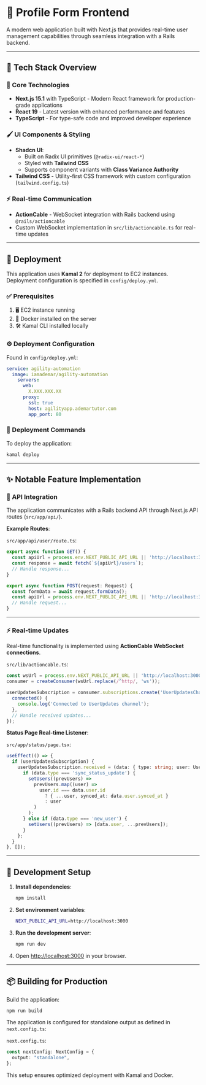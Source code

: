# 🎨 Profile Form Frontend

A modern web application built with Next.js that provides real-time user management capabilities through seamless integration with a Rails backend.

---

## 🚀 Tech Stack Overview

### 🔧 Core Technologies
- **Next.js 15.1** with TypeScript - Modern React framework for production-grade applications
- **React 19** - Latest version with enhanced performance and features
- **TypeScript** - For type-safe code and improved developer experience

### 🖌️ UI Components & Styling
- **Shadcn UI**:
  - Built on Radix UI primitives (`@radix-ui/react-*`)
  - Styled with **Tailwind CSS**
  - Supports component variants with **Class Variance Authority**
- **Tailwind CSS** - Utility-first CSS framework with custom configuration (`tailwind.config.ts`)

### ⚡ Real-time Communication
- **ActionCable** - WebSocket integration with Rails backend using `@rails/actioncable`
- Custom WebSocket implementation in `src/lib/actioncable.ts` for real-time updates

---

## 🚜 Deployment

This application uses **Kamal 2** for deployment to EC2 instances. Deployment configuration is specified in `config/deploy.yml`.

### ✅ Prerequisites
1. 🖥️ EC2 instance running
2. 🐳 Docker installed on the server
3. 🛠️ Kamal CLI installed locally

### ⚙️ Deployment Configuration
Found in `config/deploy.yml`:

```yaml
service: agility-automation
  image: iamademar/agility-automation
    servers:
      web:
        X.XXX.XXX.XX
      proxy:
        ssl: true
        host: agilityapp.ademartutor.com
        app_port: 80
```

### 🚀 Deployment Commands
To deploy the application:
```bash
kamal deploy
```

---

## ✨ Notable Feature Implementation

### 🔗 API Integration

The application communicates with a Rails backend API through Next.js API routes (`src/app/api/`).

**Example Routes**:

`src/app/api/user/route.ts`:

```typescript
export async function GET() {
  const apiUrl = process.env.NEXT_PUBLIC_API_URL || 'http://localhost:3000';
  const response = await fetch(`${apiUrl}/users`);
  // Handle response...
}

export async function POST(request: Request) {
  const formData = await request.formData();
  const apiUrl = process.env.NEXT_PUBLIC_API_URL || 'http://localhost:3000';
  // Handle request...
}
```

---

### ⚡ Real-time Updates

Real-time functionality is implemented using **ActionCable WebSocket connections**.

`src/lib/actioncable.ts`:

```typescript
const wsUrl = process.env.NEXT_PUBLIC_API_URL || 'http://localhost:3000/cable';
consumer = createConsumer(wsUrl.replace(/^http/, 'ws'));

userUpdatesSubscription = consumer.subscriptions.create('UserUpdatesChannel', {
  connected() {
    console.log('Connected to UserUpdates channel');
  },
  // Handle received updates...
});
```

**Status Page Real-time Listener**:

`src/app/status/page.tsx`:

```typescript
useEffect(() => {
  if (userUpdatesSubscription) {
    userUpdatesSubscription.received = (data: { type: string; user: User }) => {
      if (data.type === 'sync_status_update') {
        setUsers((prevUsers) =>
          prevUsers.map((user) =>
            user.id === data.user.id
              ? { ...user, synced_at: data.user.synced_at }
              : user
          )
        );
      } else if (data.type === 'new_user') {
        setUsers((prevUsers) => [data.user, ...prevUsers]);
      }
    };
  }
}, []);
```

---

## 🔧 Development Setup

1. **Install dependencies**:
   ```bash
   npm install
   ```

2. **Set environment variables**:
   ```bash
   NEXT_PUBLIC_API_URL=http://localhost:3000
   ```

3. **Run the development server**:
   ```bash
   npm run dev
   ```

4. Open [http://localhost:3000](http://localhost:3000) in your browser.

---

## 📦 Building for Production

Build the application:
```bash
npm run build
```

The application is configured for standalone output as defined in `next.config.ts`:

`next.config.ts`:

```typescript
const nextConfig: NextConfig = {
  output: "standalone",
};
```

This setup ensures optimized deployment with Kamal and Docker.